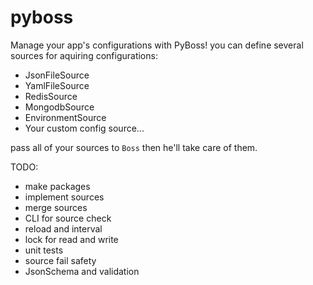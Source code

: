 # pyboss

Manage your app's configurations with PyBoss! you can define several sources for aquiring configurations:

* JsonFileSource
* YamlFileSource
* RedisSource
* MongodbSource
* EnvironmentSource
* Your custom config source...

pass all of your sources to `Boss` then he'll take care of them.

TODO:

* make packages
* implement sources
* merge sources
* CLI for source check
* reload and interval
* lock for read and write
* unit tests
* source fail safety
* JsonSchema and validation

